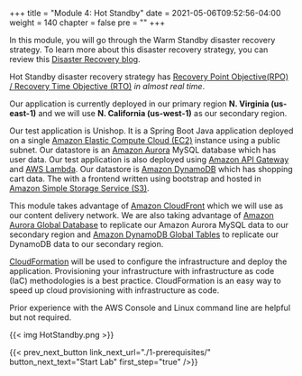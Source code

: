 +++
title = "Module 4: Hot Standby"
date = 2021-05-06T09:52:56-04:00
weight = 140
chapter = false
pre = ""
+++

In this module, you will go through the Warm Standby disaster recovery strategy. To learn more about this disaster recovery strategy, you can review this [Disaster Recovery blog](https://aws.amazon.com/blogs/architecture/disaster-recovery-dr-architecture-on-aws-part-iii-pilot-light-and-warm-standby/).

Hot Standby disaster recovery strategy has [Recovery Point Objective(RPO) / Recovery Time Objective (RTO)](https://docs.aws.amazon.com/wellarchitected/latest/reliability-pillar/disaster-recovery-dr-objectives.html) _in almost real time_.

Our application is currently deployed in our primary region **N. Virginia (us-east-1)** and we will use **N. California (us-west-1)** as our secondary region.

Our test application is Unishop. It is a Spring Boot Java application deployed on a single [Amazon Elastic Compute Cloud (EC2)](https://aws.amazon.com/ec2) instance using a public subnet. Our datastore is an [Amazon Aurora](https://aws.amazon.com/rds/aurora/) MySQL database which has user data. Our test application is also deployed using [Amazon API Gateway](https://aws.amazon.com/api-gateway/) and [AWS Lambda](https://aws.amazon.com/lambda/). Our datastore is [Amazon DynamoDB](https://aws.amazon.com/dynamodb) which has shopping cart data. The with a frontend written using bootstrap and hosted in [Amazon Simple Storage Service (S3)](https://aws.amazon.com/pm/serv-s3).  

This module takes advantage of [Amazon CloudFront](https://aws.amazon.com/cloudfront/) which we will use as our content delivery network. We are also taking advantage of [Amazon Aurora Global Database](https://aws.amazon.com/rds/aurora/global-database/) to replicate our Amazon Aurora MySQL data to our secondary region and [Amazon DynamoDB Global Tables](https://aws.amazon.com/dynamodb/global-tables/) to replicate our DynamoDB data to our secondary region. 

[CloudFormation](https://aws.amazon.com/cloudformation/) will be used to configure the infrastructure and deploy the application. Provisioning your infrastructure with infrastructure as code (IaC) methodologies is a best practice. CloudFormation is an easy way to speed up cloud provisioning with infrastructure as code.

Prior experience with the AWS Console and Linux command line are helpful but not required.

{{< img HotStandby.png >}}

{{< prev_next_button link_next_url="./1-prerequisites/" button_next_text="Start Lab" first_step="true" />}}
